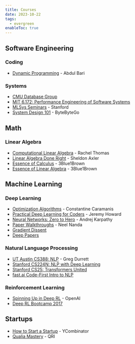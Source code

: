 ```yaml
---
title: Courses
date: 2023-10-22
tags:
  - evergreen
enableToc: true
---
```

## Software Engineering
### Coding
- [Dynamic Programming](https://www.youtube.com/playlist?list=PLJULIlvhz0rE83NKhnq7acXYIeA0o1dXb) - Abdul Bari
### Systems
- [CMU Database Group](https://www.youtube.com/c/cmudatabasegroup)
- [MIT 6.172: Performance Engineering of Software Systems](https://www.youtube.com/playlist?list=PLUl4u3cNGP63VIBQVWguXxZZi0566y7Wf)
- [MLSys Seminars](https://www.youtube.com/playlist?list=PLSrTvUm384I9PV10koj_cqit9OfbJXEkq) - Stanford
- [System Design 101](https://github.com/ByteByteGoHq/system-design-101) - ByteByteGo

## Math
### Linear Algebra
- [Computational Linear Algebra](https://www.youtube.com/playlist?list=PLtmWHNX-gukIc92m1K0P6bIOnZb-mg0hY) - Rachel Thomas
- [Linear Algebra Done Right](https://www.youtube.com/playlist?list=PLGAnmvB9m7zOBVCZBUUmSinFV0wEir2Vw) - Sheldon Axler
- [Essence of Calculus](https://www.youtube.com/playlist?list=PLZHQObOWTQDMsr9K-rj53DwVRMYO3t5Yr) - 3Blue1Brown
- [Essence of Linear Algebra](https://www.youtube.com/playlist?list=PLZHQObOWTQDPD3MizzM2xVFitgF8hE_ab) - 3Blue1Brown

## Machine Learning
### Deep Learning
- [Optimization Algorithms](https://www.youtube.com/playlist?list=PLXsmhnDvpjORzPelSDs0LSDrfJcqyLlZc) - Constantine Caramanis
- [Practical Deep Learning for Coders](https://www.youtube.com/playlist?list=PLfYUBJiXbdtSvpQjSnJJ_PmDQB_VyT5iU) - Jeremy Howard
- [Neural Networks: Zero to Hero](https://www.youtube.com/playlist?list=PLAqhIrjkxbuWI23v9cThsA9GvCAUhRvKZ) - Andrej Karpathy
- [Paper Walkthroughs](https://www.youtube.com/playlist?list=PL7m7hLIqA0hpsJYYhlt1WbHHgdfRLM2eY) - Neel Nanda
- [Gradient Dissent](https://www.youtube.com/playlist?list=PLD80i8An1OEEb1jP0sjEyiLG8ULRXFob_)
- [Deep Papers](https://www.youtube.com/playlist?list=PL86ARIu_ElO6XndzxW2G83I6eH8QUGTAn)
### Natural Language Processing
- [UT Austin CS388: NLP](https://www.youtube.com/playlist?list=PLofp2YXfp7Tbk88uH4jejfXPd2OpWuSLq) - Greg Durrett
- [Stanford CS224N: NLP with Deep Learning](https://www.youtube.com/playlist?list=PLoROMvodv4rOSH4v6133s9LFPRHjEmbmJ)
- [Stanford CS25: Transformers United](https://www.youtube.com/playlist?list=PLoROMvodv4rNiJRchCzutFw5ItR_Z27CM)
- [fast.ai Code-First Intro to NLP](https://www.youtube.com/playlist?list=PLtmWHNX-gukKocXQOkQjuVxglSDYWsSh9)
### Reinforcement Learning
- [Spinning Up in Deep RL](https://spinningup.openai.com/en/latest/) - OpenAI
- [Deep RL Bootcamp 2017](https://www.youtube.com/playlist?list=PLAdk-EyP1ND8MqJEJnSvaoUShrAWYe51U)

## Startups
- [How to Start a Startup](https://www.youtube.com/playlist?list=PL5q_lef6zVkaTY_cT1k7qFNF2TidHCe-1) - YCombinator
- [Qualia Mastery](https://www.youtube.com/playlist?list=PLbmYHvGI-YSvnpbh3ppQqcG72lpw4aQdE) - QRI
